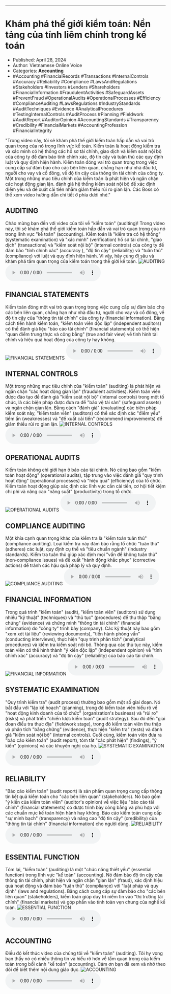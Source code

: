 
---

# Khám phá thế giới kiểm toán: Nền tảng của tính liêm chính trong kế toán

- Published: April 28, 2024
- Author: Vietnamese Online Voice
- Categories: **Accounting**
- #Accounting #FinancialRecords #Transactions #InternalControls #Accuracy #Reliability #Compliance #LawsAndRegulations #Stakeholders #Investors #Lenders #Shareholders #FinancialInformation #FraudulentActivities #SafeguardAssets #PreventFraud #OperationalAudits #OperationalProcesses #Efficiency #ComplianceAuditing #LawsRegulations #IndustryStandards #AuditTechniques #Evidence #AnalyticalProcedures #TestingInternalControls #AuditProcess #Planning #Fieldwork #AuditReport #AuditorOpinion #AccountingStandards #Transparency #Credibility #FinancialMarkets #AccountingProfession #FinancialIntegrity

"Trong video này, tôi sẽ khám phá thế giới kiểm toán hấp dẫn và vai trò quan trọng của nó trong lĩnh vực kế toán. Kiểm toán là hoạt động kiểm tra và xác minh có hệ thống các hồ sơ tài chính, giao dịch và kiểm soát nội bộ của công ty để đảm bảo tính chính xác, độ tin cậy và tuân thủ các quy định luật và quy định hiện hành. Kiểm toán đóng vai trò quan trọng trong việc cung cấp sự đảm bảo cho các bên liên quan, chẳng hạn như nhà đầu tư, người cho vay và cổ đông, về độ tin cậy của thông tin tài chính của công ty. Một trong những mục tiêu chính của kiểm toán là phát hiện và ngăn chặn các hoạt động gian lận. đánh giá hệ thống kiểm soát nội bộ để xác định điểm yếu và đề xuất cải tiến nhằm giảm thiểu rủi ro gian lận. Các Boss có thể xem video hướng dẫn chi tiết ở phía dưới nhé."


## AUDITING

Chào mừng bạn đến với video của tôi về "kiểm toán" (auditing)! Trong video này, tôi sẽ khám phá thế giới kiểm toán hấp dẫn và vai trò quan trọng của nó trong lĩnh vực "kế toán" (accounting). Kiểm toán là "kiểm tra có hệ thống" (systematic examination) và "xác minh" (verification) hồ sơ tài chính, "giao dịch" (transactions) và "kiểm soát nội bộ" (internal controls) của công ty để đảm bảo "tính chính xác" (accuracy ), "độ tin cậy" (reliability) và "tuân thủ" (compliance) với luật và quy định hiện hành. Vì vậy, hãy cùng đi sâu và khám phá tầm quan trọng của kiểm toán trong thế giới kế toán.
![AUDITING](https://http-archiver-apis-production-80.schnworks.com/storage/images/transitions/2024-04-28/transition-22754712268-Montserrat-Black-283593.jpg)
<audio controls>
    <source src="https://http-archiver-apis-production-80.schnworks.com/storage/storage/audio/file-9704229181.mp3" type="audio/mpeg">
</audio>



## FINANCIAL STATEMENTS

Kiểm toán đóng một vai trò quan trọng trong việc cung cấp sự đảm bảo cho các bên liên quan, chẳng hạn như nhà đầu tư, người cho vay và cổ đông, về độ tin cậy của "thông tin tài chính" của công ty (financial information). Bằng cách tiến hành kiểm toán, "kiểm toán viên độc lập" (independent auditors) có thể đánh giá liệu "báo cáo tài chính" (financial statements) có thể hiện "quan điểm trung thực và công bằng" (true and fair view) về tình hình tài chính và hiệu quả hoạt động của công ty hay không.
![FINANCIAL STATEMENTS](https://http-archiver-apis-production-80.schnworks.com/storage/images/transitions/2024-04-28/transition-45623116307-Montserrat-SemiBold-9C27B0.jpg)
<audio controls>
    <source src="https://http-archiver-apis-production-80.schnworks.com/storage/storage/audio/file-2144953208.mp3" type="audio/mpeg">
</audio>



## INTERNAL CONTROLS

Một trong những mục tiêu chính của "kiểm toán" (auditing) là phát hiện và ngăn chặn "các hoạt động gian lận" (fraudulent activities). Kiểm toán viên được đào tạo để đánh giá "kiểm soát nội bộ" (internal controls) trong một tổ chức, là các biện pháp được đưa ra để "bảo vệ tài sản" (safeguard assets) và ngăn chặn gian lận. Bằng cách "đánh giá" (evaluating) các biện pháp kiểm soát này, "kiểm toán viên" (auditors) có thể xác định các "điểm yếu" tiềm ẩn (weaknesses) và "đề xuất cải tiến" (recommend improvements) để giảm thiểu rủi ro gian lận.
![INTERNAL CONTROLS](https://http-archiver-apis-production-80.schnworks.com/storage/images/transitions/2024-04-28/transition--41173190044-Montserrat-Regular-673AB7.jpg)
<audio controls>
    <source src="https://http-archiver-apis-production-80.schnworks.com/storage/storage/audio/file-25533273516.mp3" type="audio/mpeg">
</audio>



## OPERATIONAL AUDITS

Kiểm toán không chỉ giới hạn ở báo cáo tài chính. Nó cũng bao gồm "kiểm toán hoạt động" (operational audits), tập trung vào việc đánh giá "quy trình hoạt động" (operational processes) và "hiệu quả" (efficiency) của tổ chức. Kiểm toán hoạt động giúp xác định các lĩnh vực cần cải tiến, cơ hội tiết kiệm chi phí và nâng cao "năng suất" (productivity) trong tổ chức.
![OPERATIONAL AUDITS](https://http-archiver-apis-production-80.schnworks.com/storage/images/transitions/2024-04-28/transition--2547381426-Montserrat-Regular-7B1FA2.jpg)
<audio controls>
    <source src="https://http-archiver-apis-production-80.schnworks.com/storage/storage/audio/file-1041048234.mp3" type="audio/mpeg">
</audio>



## COMPLIANCE AUDITING

Một khía cạnh quan trọng khác của kiểm tra là "kiểm toán tuân thủ" (compliance auditing). Loại kiểm tra này đảm bảo rằng tổ chức "tuân thủ" (adheres) các luật, quy định cụ thể và "tiêu chuẩn ngành" (industry standards). Kiểm tra tuân thủ giúp xác định mọi "vấn đề không tuân thủ" (non-compliance issues) và đề xuất "hành động khắc phục" (corrective actions) để tránh các hậu quả pháp lý và quy định.
![COMPLIANCE AUDITING](https://http-archiver-apis-production-80.schnworks.com/storage/images/transitions/2024-04-28/transition-22327521528-Montserrat-Black-004895.jpg)
<audio controls>
    <source src="https://http-archiver-apis-production-80.schnworks.com/storage/storage/audio/file-5077905356.mp3" type="audio/mpeg">
</audio>



## FINANCIAL INFORMATION

Trong quá trình "kiểm toán" (audit), "kiểm toán viên" (auditors) sử dụng nhiều "kỹ thuật" (techniques) và "thủ tục" (procedures) để thu thập "bằng chứng" (evidence) và chứng minh "thông tin tài chính" (financial information) do "công ty" trình bày (company). Các kỹ thuật này bao gồm "xem xét tài liệu" (reviewing documents), "tiến hành phỏng vấn" (conducting interviews), thực hiện "quy trình phân tích" (analytical procedures) và kiểm tra kiểm soát nội bộ. Thông qua các thủ tục này, kiểm toán viên có thể hình thành "ý kiến ​​độc lập" (independent opinion) về "tính chính xác" (accuracy) và "độ tin cậy" (reliability) của báo cáo tài chính.
![FINANCIAL INFORMATION](https://http-archiver-apis-production-80.schnworks.com/storage/images/transitions/2024-04-28/transition-21128077960-Montserrat-ExtraBold-512DA8.jpg)
<audio controls>
    <source src="https://http-archiver-apis-production-80.schnworks.com/storage/storage/audio/file-45326211386.mp3" type="audio/mpeg">
</audio>



## SYSTEMATIC EXAMINATION

"Quy trình kiểm tra" (audit process) thường bao gồm một số giai đoạn. Nó bắt đầu với "lập kế hoạch" (planning), trong đó kiểm toán viên hiểu rõ về "hoạt động kinh doanh của tổ chức" (organization's business) và "rủi ro" (risks) và phát triển "chiến lược kiểm toán" (audit strategy). Sau đó đến "giai đoạn điều tra thực địa" (fieldwork stage), trong đó kiểm toán viên thu thập và phân tích "bằng chứng" (evidence), thực hiện "kiểm tra" (tests) và đánh giá "kiểm soát nội bộ" (internal controls). Cuối cùng, kiểm toán viên đưa ra "báo cáo kiểm toán" (audit report), tóm tắt "các phát hiện" (findings), "ý kiến" (opinions) và các khuyến nghị của họ.
![SYSTEMATIC EXAMINATION](https://http-archiver-apis-production-80.schnworks.com/storage/images/transitions/2024-04-28/transition--4284338492-Montserrat-Medium-673AB7.jpg)
<audio controls>
    <source src="https://http-archiver-apis-production-80.schnworks.com/storage/storage/audio/file-11682127457.mp3" type="audio/mpeg">
</audio>



## RELIABILITY

"Báo cáo kiểm toán" (audit report) là sản phẩm quan trọng cung cấp thông tin kết quả kiểm toán cho "các bên liên quan" (stakeholders). Nó bao gồm "ý kiến ​​của kiểm toán viên" (auditor's opinion) về việc liệu "báo cáo tài chính" (financial statements) có được trình bày công bằng và phù hợp với các chuẩn mực kế toán hiện hành hay không. Báo cáo kiểm toán cung cấp "sự minh bạch" (transparency) và nâng cao "độ tin cậy" (credibility) của "thông tin tài chính" (financial information) cho người dùng.
![RELIABILITY](https://http-archiver-apis-production-80.schnworks.com/storage/images/transitions/2024-04-28/transition-8528706237-Montserrat-Bold-4A148C.jpg)
<audio controls>
    <source src="https://http-archiver-apis-production-80.schnworks.com/storage/storage/audio/file-9932605149.mp3" type="audio/mpeg">
</audio>



## ESSENTIAL FUNCTION

Tóm lại, "kiểm toán" (auditing) là một "chức năng thiết yếu" (essential function) trong lĩnh vực "kế toán" (accounting). Nó đảm bảo độ tin cậy của thông tin tài chính, phát hiện và ngăn chặn "gian lận" (fraud), xác định hiệu quả hoạt động và đảm bảo "tuân thủ" (compliance) với "luật pháp và quy định" (laws and regulations). Bằng cách cung cấp sự đảm bảo cho "các bên liên quan" (stakeholders), kiểm toán giúp duy trì niềm tin vào "thị trường tài chính" (financial markets) và góp phần vào tính toàn vẹn chung của nghề kế toán.
![ESSENTIAL FUNCTION](https://http-archiver-apis-production-80.schnworks.com/storage/images/transitions/2024-04-28/transition-6404174912-Montserrat-Black-7B1FA2.jpg)
<audio controls>
    <source src="https://http-archiver-apis-production-80.schnworks.com/storage/storage/audio/file-9289935451.mp3" type="audio/mpeg">
</audio>



## ACCOUNTING

Điều đó kết thúc video của chúng tôi về "kiểm toán" (auditing). Tôi hy vọng bạn thấy nó có nhiều thông tin và hiểu rõ hơn về tầm quan trọng của kiểm toán trong bối cảnh "kế toán" (accounting). Cảm ơn bạn đã xem và nhớ theo dõi để biết thêm nội dung giáo dục.
![ACCOUNTING](https://http-archiver-apis-production-80.schnworks.com/storage/images/transitions/2024-04-28/transition--28452664196-Montserrat-SemiBold-9C27B0.jpg)
<audio controls>
    <source src="https://http-archiver-apis-production-80.schnworks.com/storage/storage/audio/file-7376539185.mp3" type="audio/mpeg">
</audio>

